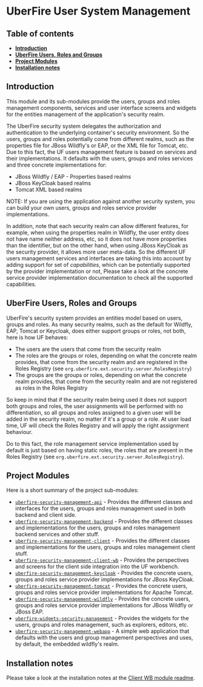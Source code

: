UberFire User System Management
===============================

Table of contents
------------------

* **[Introduction](#introduction)**
* **[UberFire Users, Roles and Groups](#uberFire-users,-roles-and-groups)**
* **[Project Modules](#project-modules)**
* **[Installation notes](#installation-notes)**

Introduction
------------

This module and its sub-modules provide the users, groups and roles management components, services and  user interface screens and widgets for the entities management of the application's security realm.                

The UberFire security system delegates the authorization and authentication to the underlying container's security environment. 
So the users, groups and roles potentially come from different realms, such as the properties file for JBoss Wildfly's or EAP, or the XML file for Tomcat, etc. 
Due to this fact, the UF users management feature is based on services and their implementations. It defaults with the users, groups and roles services and three concrete implementations for:         
* JBoss Wildfly / EAP - Properties based realms              
* JBoss KeyCloak based realms           
* Tomcat XML based realms            

NOTE: If you are using the application against another security system, you can build your own users, groups and roles service provider implementations.               

In addition, note that each security realm can allow different features, for example, 
when using the properties realm in Wildfly, the user entity does not have name neither address, etc, 
so it does not have more properties than the identifier, but on the other hand, when using JBoss KeyCloak as the security provider, 
it allows more user meta-data. So the different UF users management services and interfaces are taking this into account by adding support for set of <i>capabilities</i>, 
which can be potentially supported by the provider implementation or not,  Please take a look at the concrete service provider implementation documentation to check all the supported capabilities.                   


UberFire Users, Roles and Groups
--------------------------------

UberFire's security system provides an entities model based on users, groups and roles. As many security realms, such as the default for Wildfly, EAP, Tomcat or Keycloak, does either support groups or roles, not both, here is how UF behaves:                    

* The users are the users that come from the security realm                 
* The roles are the groups or roles, depending on what the concrete realm provides, that come from the security realm and are registered in the Roles Registry (see `org.uberfire.ext.security.server.RolesRegistry`)               
* The groups are the groups or roles, depending on what the concrete realm provides, that come from the security realm and are not registered as roles in the Roles Registry                   

So keep in mind that if the security realm being used it does not support both groups and roles, 
the user assignments will be performed with no differentiation, so all groups and roles assigned to a given user will be added in the security realm, 
no matter if it's a group or a role. At user load time, UF will check the Roles Registry and will apply the right assignment behaviour.             

Do to this fact, the role management service implementation used by default is just based on having static roles, the roles that are present in the Roles Registry (see `org.uberfire.ext.security.server.RolesRegistry`).                     

Project Modules
---------------

Here is a short summary of the project sub-modules:                  

* [`uberfire-security-management-api`](./uberfire-security-management-api/) - Provides the different classes and interfaces for the users, groups and roles management used in both backend and client side.                         
* [`uberfire-security-management-backend`](./uberfire-security-management-backend/) - Provides the different classes and implementations for the users, groups and roles management backend services and other stuff.                         
* [`uberfire-security-management-client`](./uberfire-security-management-client/) - Provides the different classes and implementations for the users, groups and roles management client stuff.                         
* [`uberfire-security-management-client-wb`](./uberfire-security-management-client-wb/README.md) - Provides the perspectives and screens for the client side integration into the UF workbench.                         
* [`uberfire-security-management-keycloak`](./uberfire-security-management-keycloak/README.md) - Provides the concrete users, groups and roles service provider implementations for JBoss KeyCloak.                          
* [`uberfire-security-management-tomcat`](./uberfire-security-management-tomcat/README.md) - Provides the concrete users, groups and roles service provider implementations for Apache Tomcat.                          
* [`uberfire-security-management-wildfly`](./uberfire-security-management-wildfly/README.md) - Provides the concrete users, groups and roles service provider implementations for JBoss Wildfly or JBoss EAP.                          
* [`uberfire-widgets-security-management`](./uberfire-widgets-security-management/README.md) - Provides the widgets for the users, groups and roles management, such as explorers, editors, etc.                         
* [`uberfire-security-management-webapp`](./uberfire-security-management-webapp/README.md) - A simple web application that defaults with the users and group management perspectives and uses, by default, the embedded wildfly's realm.                         

Installation notes
------------------

Please take a look at the installation notes at the [Client WB module readme](./uberfire-security-management-client-wb/README.md).               

